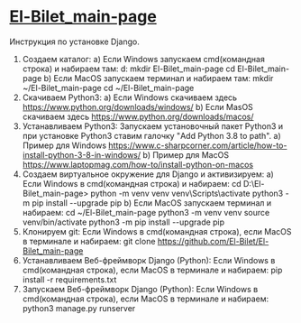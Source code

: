 # [El-Bilet_main-page](https://el-bilet.github.io/El-Bilet_main-page/)

Инструкция по установке Django.
1) Создаем каталог:
  a) Если Windows запускаем cmd(командная строка) и набираем там:
     d:
     mkdir El-Bilet_main-page
     cd El-Bilet_main-page
  b) Если MacOS запускаем терминал и набираем там:
     mkdir ~/El-Bilet_main-page
     cd ~/El-Bilet_main-page
2) Скачиваем Python3:
  a) Если Windows скачиваем здесь https://www.python.org/downloads/windows/
  b) Если MasOS скачиваем здесь https://www.python.org/downloads/macos/
3) Устанавливаем Python3:
  Запускаем установочный пакет Python3 и при установке Python3 ставим галочку "Add Python 3.8 to path".
  a) Пример для Windows https://www.c-sharpcorner.com/article/how-to-install-python-3-8-in-windows/ 
  b) Пример для MacOS https://www.laptopmag.com/how-to/install-python-on-macos
4) Создаем виртуальное окружение для Django и активизируем:
  a) Если Windows в cmd(командная строка) и набираем: 
    cd D:\El-Bilet_main-page> 
    python -m venv venv
    venv\Scripts\activate
    python3 -m pip install --upgrade pip
  b) Если MacOS запускаем терминал и набираем:
    cd ~/El-Bilet_main-page
    python3 -m venv venv
    source venv/bin/activate
    python3 -m pip install --upgrade pip
5) Клонируем git:
  Если Windows в cmd(командная строка), если MacOS в терминале и набираем:
    git clone https://github.com/El-Bilet/El-Bilet_main-page
6) Устанавливаем Веб-фреймворк Django (Python):
  Если Windows в cmd(командная строка), если MacOS в терминале и набираем:
    pip install -r requirements.txt
7) Запускаем Веб-фреймворк Django (Python):
  Если Windows в cmd(командная строка), если MacOS в терминале и набираем:
    python3 manage.py runserver

